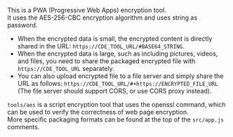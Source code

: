 This is a PWA (Progressive Web Apps) encryption tool.  
It uses the AES-256-CBC encryption algorithm and uses string as password.

 - When the encrypted data is small, the encrypted content is directly shared in the URL: `https://CDE_TOOL_URL/#BASE64_STRING`.
 - When the encrypted data is large, such as including pictures, videos, and files, you need to share the packaged encrypted file with `https://CDE_TOOL_URL` separately.
 - You can also upload encrypted file to a file server and simply share the URL as follows: `https://CDE_TOOL_URL/#+https://ENCRYPTED_FILE_URL` (The file server should support CORS, or use CORS proxy instead).

`tools/aes` is a script encryption tool that uses the openssl command, which can be used to verify the correctness of web page encryption.  
More specific packaging formats can be found at the top of the `src/app.js` comments.
